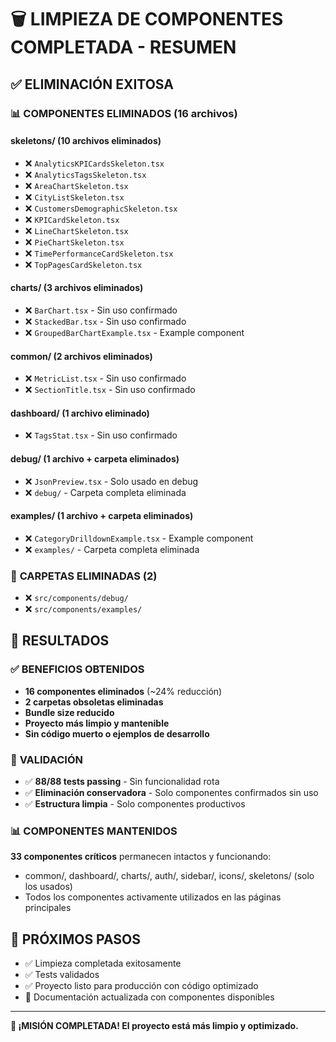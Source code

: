 # 🗑️ LIMPIEZA DE COMPONENTES COMPLETADA - RESUMEN

## ✅ **ELIMINACIÓN EXITOSA**

### 📊 **COMPONENTES ELIMINADOS (16 archivos)**

#### **skeletons/** (10 archivos eliminados)

- ❌ `AnalyticsKPICardsSkeleton.tsx`
- ❌ `AnalyticsTagsSkeleton.tsx`
- ❌ `AreaChartSkeleton.tsx`
- ❌ `CityListSkeleton.tsx`
- ❌ `CustomersDemographicSkeleton.tsx`
- ❌ `KPICardSkeleton.tsx`
- ❌ `LineChartSkeleton.tsx`
- ❌ `PieChartSkeleton.tsx`
- ❌ `TimePerformanceCardSkeleton.tsx`
- ❌ `TopPagesCardSkeleton.tsx`

#### **charts/** (3 archivos eliminados)

- ❌ `BarChart.tsx` - Sin uso confirmado
- ❌ `StackedBar.tsx` - Sin uso confirmado
- ❌ `GroupedBarChartExample.tsx` - Example component

#### **common/** (2 archivos eliminados)

- ❌ `MetricList.tsx` - Sin uso confirmado
- ❌ `SectionTitle.tsx` - Sin uso confirmado

#### **dashboard/** (1 archivo eliminado)

- ❌ `TagsStat.tsx` - Sin uso confirmado

#### **debug/** (1 archivo + carpeta eliminados)

- ❌ `JsonPreview.tsx` - Solo usado en debug
- ❌ `debug/` - Carpeta completa eliminada

#### **examples/** (1 archivo + carpeta eliminados)

- ❌ `CategoryDrilldownExample.tsx` - Example component
- ❌ `examples/` - Carpeta completa eliminada

### 📁 **CARPETAS ELIMINADAS (2)**

- ❌ `src/components/debug/`
- ❌ `src/components/examples/`

## 🎯 **RESULTADOS**

### ✅ **BENEFICIOS OBTENIDOS**

- **16 componentes eliminados** (~24% reducción)
- **2 carpetas obsoletas eliminadas**
- **Bundle size reducido**
- **Proyecto más limpio y mantenible**
- **Sin código muerto o ejemplos de desarrollo**

### 🧪 **VALIDACIÓN**

- ✅ **88/88 tests passing** - Sin funcionalidad rota
- ✅ **Eliminación conservadora** - Solo componentes confirmados sin uso
- ✅ **Estructura limpia** - Solo componentes productivos

### 📊 **COMPONENTES MANTENIDOS**

**33 componentes críticos** permanecen intactos y funcionando:

- common/, dashboard/, charts/, auth/, sidebar/, icons/, skeletons/ (solo los usados)
- Todos los componentes activamente utilizados en las páginas principales

## 🚀 **PRÓXIMOS PASOS**

- ✅ Limpieza completada exitosamente
- ✅ Tests validados
- ✅ Proyecto listo para producción con código optimizado
- 📝 Documentación actualizada con componentes disponibles

---

**🎉 ¡MISIÓN COMPLETADA! El proyecto está más limpio y optimizado.**
